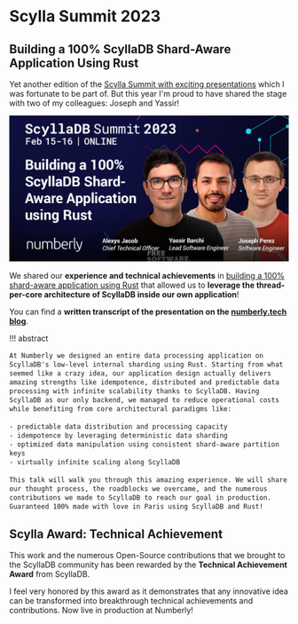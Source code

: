 # Scylla Summit 2023

## Building a 100% ScyllaDB Shard-Aware Application Using Rust

Yet another edition of the [Scylla Summit with exciting presentations](https://www.scylladb.com/scylladb-summit-2023/presentations/?siteplacement=stickybanner) which I was fortunate to be part of. But this year I'm proud to have shared the stage with two of my colleagues: Joseph and Yassir!

![Scylla Summit 2023](../images/numberly-scylla-summit-2023.jpg)

We shared our **experience and technical achievements** in [building a 100% shard-aware application using Rust](https://www.scylladb.com/presentations/building-a-100-scylladb-shard-aware-application-using-rust/) that allowed us to **leverage the thread-per-core architecture of ScyllaDB inside our own application**!

You can find a **written transcript of the presentation on the [numberly.tech blog](https://numberly.tech/building-a-100-scylladb-shard-aware-application-using-rust-1aff048e0926)**.

!!! abstract

    At Numberly we designed an entire data processing application on ScyllaDB's low-level internal sharding using Rust. Starting from what seemed like a crazy idea, our application design actually delivers amazing strengths like idempotence, distributed and predictable data processing with infinite scalability thanks to ScyllaDB. Having ScyllaDB as our only backend, we managed to reduce operational costs while benefiting from core architectural paradigms like:

    - predictable data distribution and processing capacity
    - idempotence by leveraging deterministic data sharding
    - optimized data manipulation using consistent shard-aware partition keys
    - virtually infinite scaling along ScyllaDB

    This talk will walk you through this amazing experience. We will share our thought process, the roadblocks we overcame, and the numerous contributions we made to ScyllaDB to reach our goal in production. Guaranteed 100% made with love in Paris using ScyllaDB and Rust! 

## Scylla Award: Technical Achievement

This work and the numerous Open-Source contributions that we brought to the ScyllaDB community has been rewarded by the **Technical Achievement Award** from ScyllaDB.

I feel very honored by this award as it demonstrates that any innovative idea can be transformed into breakthrough technical achievements and contributions. Now live in production at Numberly!